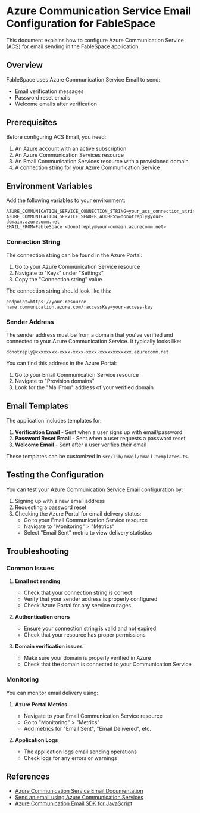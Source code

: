 # Azure Communication Service Email Configuration for FableSpace

This document explains how to configure Azure Communication Service (ACS) for email sending in the FableSpace application.

## Overview

FableSpace uses Azure Communication Service Email to send:
- Email verification messages
- Password reset emails
- Welcome emails after verification

## Prerequisites

Before configuring ACS Email, you need:

1. An Azure account with an active subscription
2. An Azure Communication Services resource
3. An Email Communication Services resource with a provisioned domain
4. A connection string for your Azure Communication Service

## Environment Variables

Add the following variables to your environment:

```env
AZURE_COMMUNICATION_SERVICE_CONNECTION_STRING=your_acs_connection_string
AZURE_COMMUNICATION_SERVICE_SENDER_ADDRESS=donotreply@your-domain.azurecomm.net
EMAIL_FROM=FableSpace <donotreply@your-domain.azurecomm.net>
```

### Connection String

The connection string can be found in the Azure Portal:
1. Go to your Azure Communication Service resource
2. Navigate to "Keys" under "Settings"
3. Copy the "Connection string" value

The connection string should look like this:
```
endpoint=https://your-resource-name.communication.azure.com/;accessKey=your-access-key
```

### Sender Address

The sender address must be from a domain that you've verified and connected to your Azure Communication Service. It typically looks like:
```
donotreply@xxxxxxxx-xxxx-xxxx-xxxx-xxxxxxxxxxxx.azurecomm.net
```

You can find this address in the Azure Portal:
1. Go to your Email Communication Service resource
2. Navigate to "Provision domains" 
3. Look for the "MailFrom" address of your verified domain

## Email Templates

The application includes templates for:

1. **Verification Email** - Sent when a user signs up with email/password
2. **Password Reset Email** - Sent when a user requests a password reset
3. **Welcome Email** - Sent after a user verifies their email

These templates can be customized in `src/lib/email/email-templates.ts`.

## Testing the Configuration

You can test your Azure Communication Service Email configuration by:

1. Signing up with a new email address
2. Requesting a password reset
3. Checking the Azure Portal for email delivery status:
   - Go to your Email Communication Service resource
   - Navigate to "Monitoring" > "Metrics"
   - Select "Email Sent" metric to view delivery statistics

## Troubleshooting

### Common Issues

1. **Email not sending**
   - Check that your connection string is correct
   - Verify that your sender address is properly configured
   - Check Azure Portal for any service outages

2. **Authentication errors**
   - Ensure your connection string is valid and not expired
   - Check that your resource has proper permissions

3. **Domain verification issues**
   - Make sure your domain is properly verified in Azure
   - Check that the domain is connected to your Communication Service

### Monitoring

You can monitor email delivery using:

1. **Azure Portal Metrics**
   - Navigate to your Email Communication Service resource
   - Go to "Monitoring" > "Metrics"
   - Add metrics for "Email Sent", "Email Delivered", etc.

2. **Application Logs**
   - The application logs email sending operations
   - Check logs for any errors or warnings

## References

- [Azure Communication Service Email Documentation](https://learn.microsoft.com/en-us/azure/communication-services/concepts/email/email-overview)
- [Send an email using Azure Communication Services](https://learn.microsoft.com/en-us/azure/communication-services/quickstarts/email/send-email)
- [Azure Communication Email SDK for JavaScript](https://www.npmjs.com/package/@azure/communication-email)
